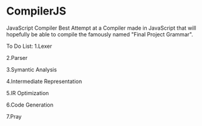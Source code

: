 # CompilerJS
JavaScript Compiler 
Best Attempt at a Compiler made in JavaScript that will hopefully be able to compile the famously named "Final Project Grammar". 

To Do List:
1.Lexer

2.Parser

3.Symantic Analysis

4.Intermediate Representation

5.IR Optimization

6.Code Generation

7.Pray

